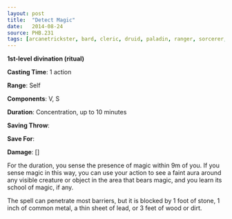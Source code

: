 ```yaml
---
layout: post
title:  "Detect Magic"
date:   2014-08-24
source: PHB.231
tags: [arcanetrickster, bard, cleric, druid, paladin, ranger, sorcerer, wizard, artificer, level1, divination, ritual]
---
```


**1st-level divination (ritual)**

**Casting Time**: 1 action

**Range**: Self

**Components**: V, S

**Duration**: Concentration, up to 10 minutes

**Saving Throw**:

**Save For**:

**Damage**: []

For the duration, you sense the presence of magic within 9m of you. If you sense magic in this way, you can use your action to see a faint aura around any visible creature or object in the area that bears magic, and you learn its school of magic, if any.

The spell can penetrate most barriers, but it is blocked by 1 foot of stone, 1 inch of common metal, a thin sheet of lead, or 3 feet of wood or dirt.